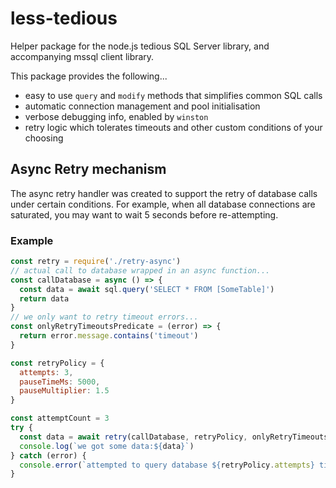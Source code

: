 # less-tedious

Helper package for the node.js tedious SQL Server library, and accompanying mssql client library.

This package provides the following...

- easy to use `query` and `modify` methods that simplifies common SQL calls
- automatic connection management and pool initialisation
- verbose debugging info, enabled by `winston`
- retry logic which tolerates timeouts and other custom conditions of your choosing


## Async Retry mechanism

The async retry handler was created to support the retry of database calls under certain conditions.
For example, when all database connections are saturated, you may want to wait 5 seconds before re-attempting.

### Example

```javascript
const retry = require('./retry-async')
// actual call to database wrapped in an async function... 
const callDatabase = async () => {
  const data = await sql.query('SELECT * FROM [SomeTable]')
  return data
}
// we only want to retry timeout errors...
const onlyRetryTimeoutsPredicate = (error) => {
  return error.message.contains('timeout')
}

const retryPolicy = {
  attempts: 3,
  pauseTimeMs: 5000,
  pauseMultiplier: 1.5
}

const attemptCount = 3
try {
  const data = await retry(callDatabase, retryPolicy, onlyRetryTimeoutsPredicate)
  console.log(`we got some data:${data}`)
} catch (error) {
  console.error(`attempted to query database ${retryPolicy.attempts} times, but all calls were unsuccessful`)
}
```
